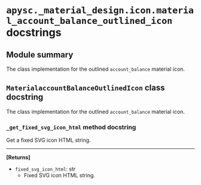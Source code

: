 # `apysc._material_design.icon.material_account_balance_outlined_icon` docstrings

## Module summary

The class implementation for the outlined `account_balance` material icon.

## `MaterialaccountBalanceOutlinedIcon` class docstring

The class implementation for the outlined `account_balance` material icon.

### `_get_fixed_svg_icon_html` method docstring

Get a fixed SVG icon HTML string.<hr>

**[Returns]**

- `fixed_svg_icon_html`: str
  - Fixed SVG icon HTML string.